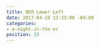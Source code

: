 ```yaml
---
title: NER Lower Left
date: 2017-04-18 12:33:00 -04:00
categories:
- a-night-in-the-er
position: 23
---
```


